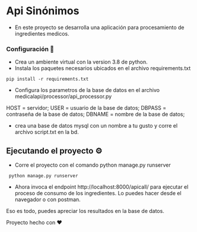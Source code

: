 # Api Sinónimos

* En este proyecto se desarrolla una aplicación para procesamiento de ingredientes medicos.

### Configuración 🔧

* Crea un ambiente virtual con la version 3.8 de python. 
* Instala los paquetes necesarios ubicados en el archivo requirements.txt

```
pip install -r requirements.txt
```
* Configura los parametros de la base de datos en el archivo medicalapi/processor/api_processor.py

HOST = servidor;
USER = usuario de la base de datos;
DBPASS = contraseña de la base de datos;
DBNAME = nombre de la base de datos;

* crea una base de datos mysql con un nombre a tu gusto y corre el archivo script.txt en la bd.

## Ejecutando el proyecto ⚙️

* Corre el proyecto con el comando python manage.py runserver

```
 python manage.py runserver
```
* Ahora invoca el endpoint http://localhost:8000/apicall/ para ejecutar el proceso de consumo de los ingredientes. Lo puedes hacer desde el navegador o con postman.

Eso es todo, puedes apreciar los resultados en la base de datos.

Proyecto hecho con ❤️
